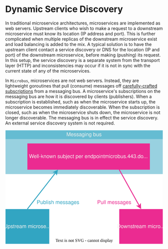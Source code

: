 # Dynamic Service Discovery

In traditional microservice architectures, microservices are implemented as web servers. Upstream clients who wish to make a request to a downstream microservice must know its location (IP address and port). This is further complicated when multiple replicas of the downstream microservice exist and load balancing is added to the mix. A typical solution is to have the upstream client contact a service discovery or DNS for the location (IP and port) of the downstream microservice, before making (pushing) its request. In this setup, the service discovery is a separate system from the transport layer (HTTP) and inconsistencies may occur if it is not in sync with the current state of any of the microservices.

In `Microbus`, microservices are not web servers. Instead, they are lightweight goroutines that pull (consume) messages off [carefully-crafted subscriptions](../blocks/unicast.md#notes-on-subscription-subjects) from a messaging bus. A microservice's subscriptions on the messaging bus are how it is discovered by clients (publishers). When a subscription is established, such as when the microservice starts up, the microservice becomes immediately discoverable. When the subscription is closed, such as when the microservice shuts down, the microservice is not longer discoverable. The messaging bus is in effect the service discovery. An external service discovery system is not required.

<img src="discovery-1.drawio.svg">
<p></p>
